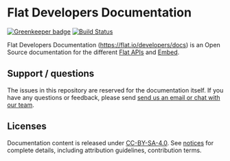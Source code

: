 # Flat Developers Documentation

[![Greenkeeper badge](https://badges.greenkeeper.io/FlatIO/dev-docs.svg)](https://greenkeeper.io/)
[![Build Status](https://travis-ci.org/FlatIO/dev-docs.svg?branch=master)](https://travis-ci.org/FlatIO/dev-docs)

Flat Developers Documentation (https://flat.io/developers/docs) is an Open Source documentation for the different [Flat APIs](https://flat.io/developers/docs/api/) and [Embed](https://flat.io/developers/docs/embed/).

## Support / questions

The issues in this repository are reserved for the documentation itself. If you have any questions or feedback, please send [send us an email or chat with our team](https://flat.io/support).

## Licenses

Documentation content is released under [CC-BY-SA-4.0](https://creativecommons.org/licenses/by/4.0/). See [notices](docs/notices.md) for complete details, including attribution guidelines, contribution terms.
